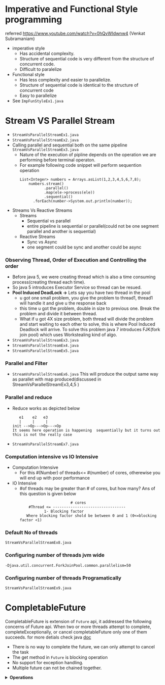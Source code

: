 # Imperative and Functional Style programming
referred https://www.youtube.com/watch?v=0hQvWIdwnw4    (Venkat Subramaniam)
- imperative style
  - Has accidental complexity.
  - Structure of sequential code is very different from the structure of concurrent code.
  - Difficult to paralelize
- Functional style
  - Has less complexity and easier to parallelize.
  - Structure of sequential code is identical to the structure of concurrent code
  - Easy to parallelize
- See ```ImpFunStyleEx1.java```

# Stream VS Parallel Stream
- ```StreamVsParallelStreamEx1.java```
- ```StreamVsParallelStreamEx2.java```
- Calling parallel and sequential both on the same pipeline ```StreamVsParallelStreamEx3.java```
  - Nature of the execution of pipline depends on the operation we are performing before terminal operaton.
  - For example following code snippet will perform sequention operation
    ```
    List<Integer> numbers = Arrays.asList(1,2,3,4,5,6,7,8);
		numbers.stream()
			   .parallel()
			   .map(ele->process(ele))
			   .sequential()
	      .forEach(number->System.out.println(number));
    ```
- Streams Vs Reactive Streams
  - Streams
    - Sequential vs parallel
    - entire pipeline is sequential or parallel(could not be one segment parallel and another is sequential)
  - Reactive Streams
    - Sync vs Async
    - one segment could be sync and another could be async
### Observing Thread, Order of Execution and Controlling the order
- Before java 5, we were creating thread which is also a time consuming process(creating thread each time).
- So java 5 introduces Executor Service so thread can be resued.
- <b>Pool Induced DeadLock -></b> Lets say you have two thread in the pool
  - u got one small problem, you give the problem to thread1, thread1 will handle it and give u the response back
  - this time u got the problem, double in size to previous one. Break the problem and divide it between thread.
  - What if u got 4X size problem, both thread will divide the problem and start waiting to each other to solve, this is where Pool Induced Deadlock will arrive. To solve this problem java 7 introduces FJK(fork join pool) which uses Workstealing kind of algo.
- ```StreamVsParallelStreamEx3.java```
- ```StreamVsParallelStreamEx4.java```
- ```StreamVsParallelStreamEx5.java```
 
### Parallel and Filter
- ```StreamVsParallelStreamEx6.java``` This will produce the output same way as parallet with map produced(discussed in StreamVsParallelStreamEx3,4,5 )
### Parallel and reduce
- Reduce works as depicted below
  ```
  	 e1    e2   e3
  	 |     |     |
  init -->Op--->Op--->Op
  It seems here operation is happening  sequentially but it turns out this is not the really case
  ```
 - ```StreamVsParallelStreamEx7.java```

### Computation intensive vs  IO Intensive
- Computation Intensive
  - For this #(Number) of threads<=  #(number) of cores, otherewise you will end up with poor performance
- IO Intensive
  - #of threads may be greater than # of cores, but how many? Ans of this question is given below
    ```
                     	   # cores
	    #Thread <= ---------------------------------
			   1- Blocking factor
	   Where blocking factor shold be between 0 and 1 (0<=blocking factor <1)
    ```
### Default No of threads
   ```StreamVsParallelStreamEx8.java```
### Configuring number of threads jvm wide
  ```
  -Djava.util.concurrent.ForkJoinPool.common.parallelism=50
  ```
  
 ### Configuring number of threads Programatically
  ```StreamVsParallelStreamEx9.java```
  
# CompletableFuture

<p>
  
 CompletableFuture is extension of ```Future``` api, it addressed the following concerns of Future api. When two or more threads attempt to complete, completeExceptionally, or cancel completableFuture only one of them succeeds.
 for more detials check java [doc](https://docs.oracle.com/javase/8/docs/api/java/util/concurrent/CompletableFuture.html) 

</p>

- There is no way to complete the future, we can only attempt to cancel the task
- The get method in ```Future``` is blocking operation
- No support for exception handling.
- Multiple future can not be chained together.

<details><summary><b>Operations</b></summary>
  
<p>
  
- **complete() :-** Lets you manually complete the future with the given value.
  - ```boolean results = comFuture.complete("hello world");```
  - ```CompletableFutureExample1.java```
  
- <b>thenApply() :-</b> Takes ```Function``` as argument and  Returns a new CompletionStage that, when this stage completes normally, is executed with this stage's result as the argument to the supplied function. 
    - ```CompletableFutureExample2```  
- <b>accept() :- </b> Takes Consumer as argument and return void CompletionStage ```CompletionState<void>```
   - ```CompletableFutureExample3```
  
</p>
</details>
